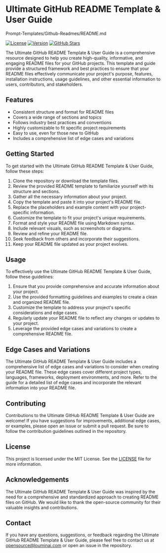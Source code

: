 # Ultimate GitHub README Template & User Guide

Prompt-Templates/Github-Readmes/README.md

[![License](https://img.shields.io/badge/license-MIT-blue.svg)](https://opensource.org/licenses/MIT)
[![Version](https://img.shields.io/badge/version-1.0.0-green.svg)](https://github.com/LouminAILabs/OpenSource-lAIl/tree/main/Prompt-Templates/Github-Readmes)
[![GitHub Stars](https://img.shields.io/github/stars/LouminAILabs/OpenSource-lAIl/tree/main/Prompt-Templates/Github-Readmes)](https://github.com/LouminAILabs/OpenSource-lAIl/tree/main/Prompt-Templates/Github-Readmes/stargazers)

The Ultimate GitHub README Template & User Guide is a comprehensive resource designed to help you create high-quality, informative, and engaging README files for your GitHub projects. This template and guide provide a structured framework and best practices to ensure that your README files effectively communicate your project's purpose, features, installation instructions, usage guidelines, and other essential information to users, contributors, and stakeholders.

## Features

- Consistent structure and format for README files
- Covers a wide range of sections and topics
- Follows industry best practices and conventions
- Highly customizable to fit specific project requirements
- Easy to use, even for those new to GitHub
- Includes a comprehensive list of edge cases and variations

## Getting Started

To get started with the Ultimate GitHub README Template & User Guide, follow these steps:

1. Clone the repository or download the template files.
2. Review the provided README template to familiarize yourself with its structure and sections.
3. Gather all the necessary information about your project.
4. Copy the template and paste it into your project's README file.
5. Replace the placeholders and example content with your project-specific information.
6. Customize the template to fit your project's unique requirements.
7. Format and style your README file using Markdown syntax.
8. Include relevant visuals, such as screenshots or diagrams.
9. Review and refine your README file.
10. Seek feedback from others and incorporate their suggestions.
11. Keep your README file updated as your project evolves.

## Usage

To effectively use the Ultimate GitHub README Template & User Guide, follow these guidelines:

1. Ensure that you provide comprehensive and accurate information about your project.
2. Use the provided formatting guidelines and examples to create a clean and organized README file.
3. Customize the template to address your project's specific considerations and edge cases.
4. Regularly update your README file to reflect any changes or updates to your project.
5. Leverage the provided edge cases and variations to create a comprehensive README file.

## Edge Cases and Variations

The Ultimate GitHub README Template & User Guide includes a comprehensive list of edge cases and variations to consider when creating your README file. These edge cases cover different project types, languages, frameworks, deployment environments, and more. Refer to the guide for a detailed list of edge cases and incorporate the relevant information into your README file.

## Contributing

Contributions to the Ultimate GitHub README Template & User Guide are welcome! If you have suggestions for improvements, additional edge cases, or examples, please open an issue or submit a pull request. Be sure to follow the contribution guidelines outlined in the repository.

## License

This project is licensed under the MIT License. See the [LICENSE](LICENSE) file for more information.

## Acknowledgements

The Ultimate GitHub README Template & User Guide was inspired by the need for a comprehensive and standardized approach to creating README files on GitHub. We would like to thank the open-source community for their valuable insights and contributions.

## Contact

If you have any questions, suggestions, or feedback regarding the Ultimate GitHub README Template & User Guide, please feel free to contact us at [opensource@louminai.com](mailto:opensource@louminai.com) or open an issue in the repository.
